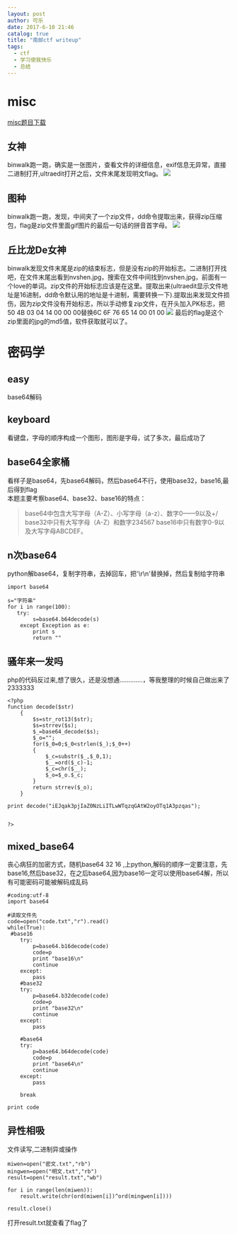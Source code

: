 ```yaml
---
layout: post
author: 可乐
date: 2017-6-10 21:46
catalog: true
title: "南邮ctf writeup"
tags: 
  - ctf
  - 学习使我快乐
  - 总结
---
```

# misc
[misc题目下载](http://pan.baidu.com/s/1kVysKJl)
## 女神
binwalk跑一跑，确实是一张图片，查看文件的详细信息，exif信息无异常，直接二进制打开,ultraedit打开之后，文件末尾发现明文flag。
![](http://or4d8nhvk.bkt.clouddn.com/17-6-10/22170149.jpg)

## 图种
binwalk跑一跑，发现，中间夹了一个zip文件，dd命令提取出来，获得zip压缩包，flag是zip文件里面gif图片的最后一句话的拼音首字母。
![](http://or4d8nhvk.bkt.clouddn.com/17-6-10/22170149.jpg)

## 丘比龙De女神
binwalk发现文件末尾是zip的结束标志，但是没有zip的开始标志。二进制打开找吧，在文件末尾出看到nvshen.jpg，搜索在文件中间找到nvshen.jpg，前面有一个love的单词。zip文件的开始标志应该是在这里。提取出来(ultraedit显示文件地址是16进制，dd命令默认用的地址是十进制，需要转换一下).提取出来发现文件损伤，因为zip文件没有开始标志，所以手动修复zip文件，在开头加入PK标志，把50 4B 03 04 14 00 00 00替换6C 6F 76 65 14 00 01 00
![](http://img.blog.csdn.net/20160324130134775)
最后的flag是这个zip里面的jpg的md5值，软件获取就可以了。


# 密码学
## easy
base64解码

## keyboard
看键盘，字母的顺序构成一个图形，图形是字母，试了多次，最后成功了
## base64全家桶
看样子是base64，先base64解码，然后base64不行，使用base32，base16,最后得到flag   
本题主要考察base64、base32、base16的特点：  
>base64中包含大写字母（A-Z）、小写字母（a-z）、数字0——9以及+/
base32中只有大写字母（A-Z）和数字234567
base16中只有数字0-9以及大写字母ABCDEF。      

## n次base64
python解base64，复制字符串，去掉回车，把'\r\n'替换掉，然后复制给字符串    
```
import base64

s="字符串"
for i in range(100):
   try:
        s=base64.b64decode(s)
    except Exception as e:
        print s
        return ""
```

## 骚年来一发吗
php的代码反过来,想了很久，还是没想通.............，等我整理的时候自己做出来了2333333
```
<?php
function decode($str)
    {
        $s=str_rot13($str);
        $s=strrev($s);
        $_=base64_decode($s);
        $_o="";
        for($_0=0;$_0<strlen($_);$_0++)
        {
            $_c=substr($_,$_0,1);
            $__=ord($_c)-1;
            $_c=chr($__);
            $_o=$_o.$_c;
        }
        return strrev($_o);
    }

print decode("iEJqak3pjIaZ0NzLiITLwWTqzqGAtW2oyOTq1A3pzqas");


?>
```

## mixed_base64
丧心病狂的加密方式，随机base64 32 16 ,上python,解码的顺序一定要注意，先base16,然后base32，在之后base64,因为base16一定可以使用base64解，所以有可能密码可能被解码成乱码
```
#coding:utf-8
import base64

#读取文件先
code=open("code.txt","r").read()
while(True):
 #base16
    try:
        p=base64.b16decode(code)
        code=p
        print "base16\n"
        continue
    except:
        pass  
    #base32
    try:
        p=base64.b32decode(code)
        code=p
        print "base32\n"
        continue
    except:
        pass        

    #base64
    try:
        p=base64.b64decode(code)
        code=p
        print "base64\n"
        continue
    except:
        pass
   
    break

print code
```

## 异性相吸
文件读写,二进制异或操作
```
miwen=open("密文.txt","rb")
mingwen=open("明文.txt","rb")
result=open("result.txt","wb")

for i in range(len(miwen)):
    result.write(chr(ord(miwen[i])^ord(mingwen[i])))

result.close()

```
打开result.txt就查看了flag了
